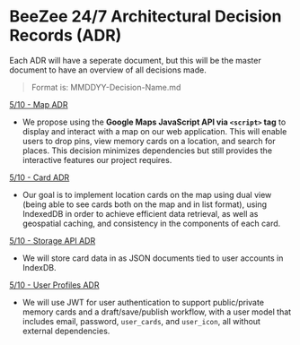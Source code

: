 # BeeZee 24/7 Architectural Decision Records (ADR)

Each ADR will have a seperate document, but this will be the master document to have an overview of all decisions made.

> Format is: MMDDYY-Decision-Name.md

[5/10 - Map ADR](all-decisions/05102025MapADR.md)

- We propose using the **Google Maps JavaScript API via `<script>` tag** to display and interact with a map on our web application. This will enable users to drop pins, view memory cards on a location, and search for places. This decision minimizes dependencies but still provides the interactive features our project requires.

[5/10 - Card ADR](all-decisions/05102025CardADR.md)

- Our goal is to implement location cards on the map using dual view (being able to see cards both on the map and in list format), using IndexedDB in order to achieve efficient data retrieval, as well as geospatial caching, and consistency in the components of each card.

[5/10 - Storage API ADR](all-decisions/05102025StorageApiADR.md)

- We will store card data in as JSON documents tied to user accounts in IndexDB.

[5/10 - User Profiles ADR](all-decisions/05102025UserProfilesADR.md)

- We will use JWT for user authentication to support public/private memory cards and a draft/save/publish workflow, with a user model that includes email, password, `user_cards`, and `user_icon`, all without external dependencies.
